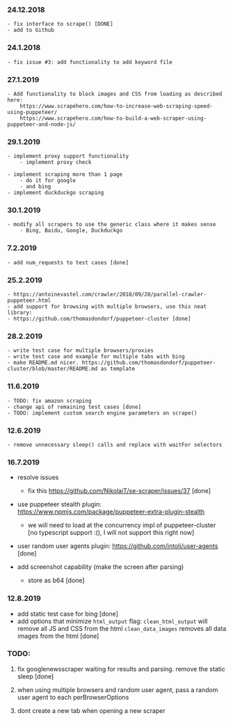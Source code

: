 ### 24.12.2018
    - fix interface to scrape() [DONE]
    - add to Github


### 24.1.2018
    - fix issue #3: add functionality to add keyword file

### 27.1.2019
    - Add functionality to block images and CSS from loading as described here:
        https://www.scrapehero.com/how-to-increase-web-scraping-speed-using-puppeteer/
        https://www.scrapehero.com/how-to-build-a-web-scraper-using-puppeteer-and-node-js/

### 29.1.2019
    - implement proxy support functionality
        - implement proxy check

    - implement scraping more than 1 page
        - do it for google
        - and bing
    - implement duckduckgo scraping


### 30.1.2019
    - modify all scrapers to use the generic class where it makes sense
        - Bing, Baidu, Google, Duckduckgo

### 7.2.2019
    - add num_requests to test cases [done]

### 25.2.2019
    - https://antoinevastel.com/crawler/2018/09/20/parallel-crawler-puppeteer.html
    - add support for browsing with multiple browsers, use this neat library:
    - https://github.com/thomasdondorf/puppeteer-cluster [done]
    
    
### 28.2.2019
    - write test case for multiple browsers/proxies
    - write test case and example for multiple tabs with bing
    - make README.md nicer. https://github.com/thomasdondorf/puppeteer-cluster/blob/master/README.md as template


### 11.6.2019
    - TODO: fix amazon scraping
    - change api of remaining test cases [done]
    - TODO: implement custom search engine parameters on scrape()
    
### 12.6.2019
    - remove unnecessary sleep() calls and replace with waitFor selectors


### 16.7.2019

- resolve issues
    - fix this https://github.com/NikolaiT/se-scraper/issues/37 [done]
    
- use puppeteer stealth plugin: https://www.npmjs.com/package/puppeteer-extra-plugin-stealth

    - we will need to load at the concurrency impl of puppeteer-cluster [no typescript support :(), I will not support this right now]

- user random user agents plugin: https://github.com/intoli/user-agents [done]

- add screenshot capability (make the screen after parsing)
    - store as b64 [done]



### 12.8.2019

- add static test case for bing [done]
- add options that minimize `html_output` flag: 
    `clean_html_output` will remove all JS and CSS from the html 
    `clean_data_images` removes all data images from the html
    [done]

### TODO:
1. fix googlenewsscraper waiting for results and parsing. remove the static sleep [done]
2. when using multiple browsers and random user agent, pass a random user agent to each perBrowserOptions

3. dont create a new tab when opening a new scraper
